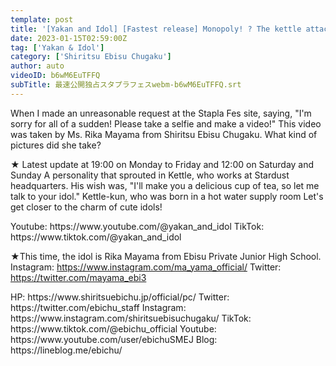 ```yaml
---
template: post
title: '[Yakan and Idol] [Fastest release] Monopoly! ? The kettle attacks the Staplafest! Edited by Rika Mayama'
date: 2023-01-15T02:59:00Z
tag: ['Yakan & Idol']
category: ['Shiritsu Ebisu Chugaku']
author: auto 
videoID: b6wM6EuTFFQ
subTitle: 最速公開独占スタプラフェスwebm-b6wM6EuTFFQ.srt
---
```

When I made an unreasonable request at the Stapla Fes site, saying, "I'm sorry for all of a sudden! Please take a selfie and make a video!"
This video was taken by Ms. Rika Mayama from Shiritsu Ebisu Chugaku.
What kind of pictures did she take?

★ Latest update at 19:00 on Monday to Friday and 12:00 on Saturday and Sunday
A personality that sprouted in Kettle, who works at Stardust headquarters.
His wish was, "I'll make you a delicious cup of tea, so let me talk to your idol."
Kettle-kun, who was born in a hot water supply room
Let's get closer to the charm of cute idols!

<Kettle and Idol>
Youtube: https://www.youtube.com/@yakan_and_idol
TikTok: https://www.tiktok.com/@yakan_and_idol

★This time, the idol is Rika Mayama from Ebisu Private Junior High School.
<Rika Mayama>
Instagram: https://www.instagram.com/ma_yama_official/
Twitter: https://twitter.com/mayama_ebi3

<Private Ebisu Junior High School>
HP: https://www.shiritsuebichu.jp/official/pc/
Twitter: https://twitter.com/ebichu_staff
Instagram: https://www.instagram.com/shiritsuebisuchugaku/
TikTok: https://www.tiktok.com/@ebichu_official
Youtube: https://www.youtube.com/user/ebichuSMEJ
Blog: https://lineblog.me/ebichu/
